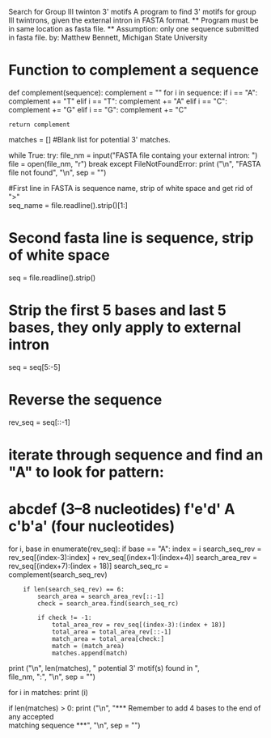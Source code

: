 Search for Group III twinton 3' motifs
A program to find 3' motifs for group III twintrons, given the external intron in FASTA format.
** Program must be in same location as fasta file. **
Assumption: only one sequence submitted in fasta file.
by: Matthew Bennett, Michigan State University

# Function to complement a sequence
def complement(sequence):
    complement = ""
    for i in sequence:
        if i == "A":
            complement += "T"
        elif i == "T":
            complement += "A"
        elif i == "C":
            complement += "G"
        elif i == "G":
            complement += "C"

    return complement

matches = [] #Blank list for potential 3' matches.

while True:
    try:
        file_nm = input("FASTA file containg your external intron: ")
        file = open(file_nm, "r")
        break
    except FileNotFoundError:
        print ("\n", "FASTA file not found", "\n", sep = "")
        
#First line in FASTA is sequence name, strip of white space and get rid of ">"  
seq_name = file.readline().strip()[1:]
# Second fasta line is sequence, strip of white space  
seq = file.readline().strip()
# Strip the first 5 bases and last 5 bases, they only apply to external intron
seq = seq[5:-5]
# Reverse the sequence
rev_seq = seq[::-1]

# iterate through sequence and find an "A" to look for pattern:
#    abcdef (3–8 nucleotides) f'e'd' A c'b'a' (four nucleotides)
for i, base in enumerate(rev_seq):
    if base == "A":
        index = i
        search_seq_rev = rev_seq[(index-3):index] + rev_seq[(index+1):(index+4)]
        search_area_rev = rev_seq[(index+7):(index + 18)]
        search_seq_rc = complement(search_seq_rev)


        if len(search_seq_rev) == 6:
            search_area = search_area_rev[::-1]
            check = search_area.find(search_seq_rc)

            if check != -1:
                total_area_rev = rev_seq[(index-3):(index + 18)] 
                total_area = total_area_rev[::-1]
                match_area = total_area[check:] 
                match = (match_area)
                matches.append(match)

print ("\n", len(matches), " potential 3' motif(s) found in ",\
        file_nm, ":", "\n", sep = "")

for i in matches:
    print (i)

if len(matches) > 0:
    print ("\n", "*** Remember to add 4 bases to the end of any accepted\
 matching sequence ***", "\n", sep = "") 



